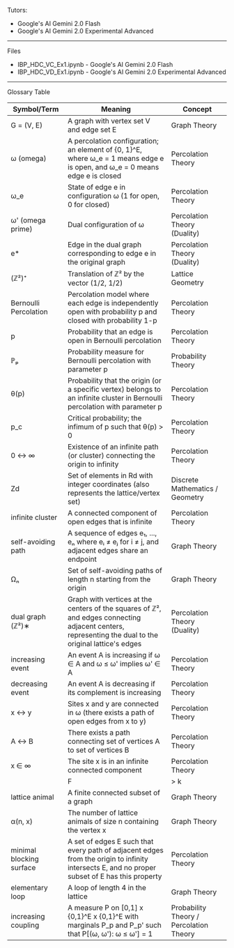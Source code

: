 Tutors:
* Google's AI Gemini 2.0 Flash
* Google's AI Gemini 2.0 Experimental Advanced
- - - -

Files
* IBP_HDC_VC_Ex1.ipynb - Google's AI Gemini 2.0 Flash
* IBP_HDC_VD_Ex1.ipynb - Google's AI Gemini 2.0 Experimental Advanced

- - - -
Glossary Table

| Symbol/Term | Meaning | Concept |
|---|---|---|
| G = (V, E) | A graph with vertex set V and edge set E | Graph Theory |
| ω (omega) | A percolation configuration; an element of {0, 1}^E, where ω_e = 1 means edge e is open, and ω_e = 0 means edge e is closed | Percolation Theory |
| ω_e | State of edge e in configuration ω (1 for open, 0 for closed) | Percolation Theory |
| ω' (omega prime) | Dual configuration of ω | Percolation Theory (Duality) |
| e* | Edge in the dual graph corresponding to edge e in the original graph | Percolation Theory (Duality) |
| (ℤ²)⁺ | Translation of ℤ² by the vector (1/2, 1/2) | Lattice Geometry |
| Bernoulli Percolation |  Percolation model where each edge is independently open with probability p and closed with probability 1-p | Percolation Theory |
| p | Probability that an edge is open in Bernoulli percolation | Percolation Theory |
| ℙₚ | Probability measure for Bernoulli percolation with parameter p | Probability Theory |
| θ(p) | Probability that the origin (or a specific vertex) belongs to an infinite cluster in Bernoulli percolation with parameter p | Percolation Theory |
| p_c | Critical probability; the infimum of p such that θ(p) > 0 | Percolation Theory |
| 0 ↔ ∞ |  Existence of an infinite path (or cluster) connecting the origin to infinity | Percolation Theory |
| Zd | Set of elements in Rd with integer coordinates (also represents the lattice/vertex set) | Discrete Mathematics / Geometry |
| infinite cluster | A connected component of open edges that is infinite | Percolation Theory |
| self-avoiding path | A sequence of edges e₁, ..., eₙ where eᵢ ≠ eⱼ for i ≠ j, and adjacent edges share an endpoint | Graph Theory |
| Ωₙ | Set of self-avoiding paths of length n starting from the origin | Graph Theory |
| dual graph (ℤ²)∗ | Graph with vertices at the centers of the squares of ℤ², and edges connecting adjacent centers, representing the dual to the original lattice's edges | Percolation Theory (Duality) |
| increasing event | An event A is increasing if ω ∈ A and ω ≤ ω' implies ω' ∈ A | Percolation Theory |
| decreasing event | An event A is decreasing if its complement is increasing | Percolation Theory |
| x ↔ y |  Sites x and y are connected in ω (there exists a path of open edges from x to y) | Percolation Theory |
| A ↔ B | There exists a path connecting set of vertices A to set of vertices B | Percolation Theory |
| x ∈ ∞ | The site x is in an infinite connected component | Percolation Theory |
| |F| > k | The number of open edges in the set F exceeds k | Percolation Theory |
| lattice animal | A finite connected subset of a graph | Graph Theory |
| α(n, x) | The number of lattice animals of size n containing the vertex x | Graph Theory |
| minimal blocking surface | A set of edges E such that every path of adjacent edges from the origin to infinity intersects E, and no proper subset of E has this property | Percolation Theory |
| elementary loop | A loop of length 4 in the lattice | Graph Theory |
| increasing coupling | A measure P on [0,1] x {0,1}^E x {0,1}^E with marginals P_p and P_p' such that P[(ω, ω'): ω ≤ ω'] = 1 | Probability Theory / Percolation Theory |
